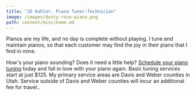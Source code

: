 ```yaml
---
title: "JD Kohler, Piano Tuner-Technician"
image: /images/dusty-rose-piano.png
path: content/misc/home.md
---
```

Pianos are my life, and no day is complete without playing. I tune and maintain pianos, so that each customer may find the joy in their piano that I find in mine.

How's your piano sounding? Does it need a little help? [Schedule your piano tuning](/schedule) today and fall in love with your piano again. Basic tuning services start at just $125. My primary service areas are Davis and Weber counties in Utah. Service outside of Davis and Weber counties will incur an additional fee for travel..